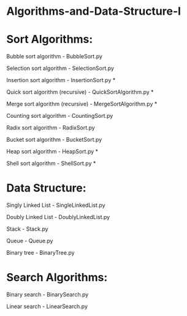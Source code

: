 # Algorithms-and-Data-Structure-I


# Sort Algorithms:

Bubble sort algorithm - BubbleSort.py

Selection sort algorithm - SelectionSort.py

Insertion sort algorithm - InsertionSort.py *

Quick sort algorithm (recursive) - QuickSortAlgorithm.py *

Merge sort algorithm (recursive) - MergeSortAlgorithm.py *

Counting sort algorithm - CountingSort.py

Radix sort algorithm - RadixSort.py

Bucket sort algorithm - BucketSort.py

Heap sort algorithm - HeapSort.py *

Shell sort algorithm - ShellSort.py *



# Data Structure:

Singly Linked List - SingleLinkedList.py

Doubly Linked List - DoublyLinkedList.py

Stack - Stack.py

Queue - Queue.py

Binary tree - BinaryTree.py



# Search Algorithms:

Binary search - BinarySearch.py

Linear search - LinearSearch.py



